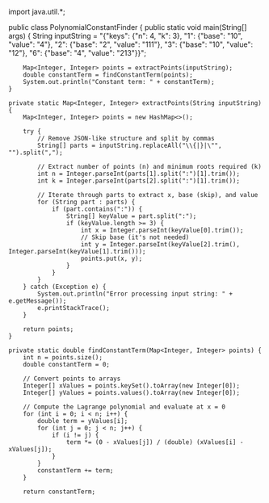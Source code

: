 import java.util.*;

public class PolynomialConstantFinder {
    public static void main(String[] args) {
        String inputString = "{\"keys\": {\"n\": 4, \"k\": 3}, \"1\": {\"base\": \"10\", \"value\": \"4\"}, \"2\": {\"base\": \"2\", \"value\": \"111\"}, \"3\": {\"base\": \"10\", \"value\": \"12\"}, \"6\": {\"base\": \"4\", \"value\": \"213\"}}";

        Map<Integer, Integer> points = extractPoints(inputString);
        double constantTerm = findConstantTerm(points);
        System.out.println("Constant term: " + constantTerm);
    }

    private static Map<Integer, Integer> extractPoints(String inputString) {
        Map<Integer, Integer> points = new HashMap<>();

        try {
            // Remove JSON-like structure and split by commas
            String[] parts = inputString.replaceAll("\\{|}|\"", "").split(",");

            // Extract number of points (n) and minimum roots required (k)
            int n = Integer.parseInt(parts[1].split(":")[1].trim());
            int k = Integer.parseInt(parts[2].split(":")[1].trim());

            // Iterate through parts to extract x, base (skip), and value
            for (String part : parts) {
                if (part.contains(":")) {
                    String[] keyValue = part.split(":");
                    if (keyValue.length >= 3) {
                        int x = Integer.parseInt(keyValue[0].trim());
                        // Skip base (it's not needed)
                        int y = Integer.parseInt(keyValue[2].trim(), Integer.parseInt(keyValue[1].trim()));
                        points.put(x, y);
                    }
                }
            }
        } catch (Exception e) {
            System.out.println("Error processing input string: " + e.getMessage());
            e.printStackTrace();
        }

        return points;
    }

    private static double findConstantTerm(Map<Integer, Integer> points) {
        int n = points.size();
        double constantTerm = 0;

        // Convert points to arrays
        Integer[] xValues = points.keySet().toArray(new Integer[0]);
        Integer[] yValues = points.values().toArray(new Integer[0]);

        // Compute the Lagrange polynomial and evaluate at x = 0
        for (int i = 0; i < n; i++) {
            double term = yValues[i];
            for (int j = 0; j < n; j++) {
                if (i != j) {
                    term *= (0 - xValues[j]) / (double) (xValues[i] - xValues[j]);
                }
            }
            constantTerm += term;
        }

        return constantTerm;
